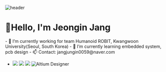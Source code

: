 ![header](https://capsule-render.vercel.app/api?type=slice&color=auto&height=150&section=header&text=Jeongin%20Jang's%20Github&fontSize=70)
# 👋Hello, I'm Jeongin Jang

<div>
- 🔭 I’m currently working for team Humanoid ROBIT, Kwangwoon University(Seoul, South Korea)
- 🌱 I’m currently learning embedded system, pcb design
- 📫 Contact: jangjungin0059@naver.com

- <img src="https://img.shields.io/badge/C-A8B9CC?style=flat&logo=c&logoColor=white"/> <img src="https://img.shields.io/badge/C++-00599C?style=flat&logo=cplusplus&logoColor=white"/> <img src="https://img.shields.io/badge/Ros-22314E?style=flat&logo=ros&logoColor=white"/> <img alt="Altium Designer" src ="https://img.shields.io/badge/Altium Designer-#A5915F.svg?&style=flat&logo=Altium&logoColor=#A5915F"/>
